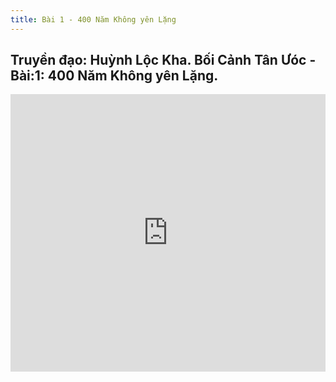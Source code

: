```yaml
---
title: Bài 1 - 400 Năm Không yên Lặng
---
```


## Truyền đạo: Huỳnh Lộc Kha. Bối Cảnh Tân Ưóc - Bài:1: 400 Năm Không yên Lặng.


<iframe width="100%" height="444" src="https://www.youtube.com/embed/4XB5ZLnwZNE?si=CrA9X0QJrnXt_kWO" title="YouTube video player" frameborder="0" allow="accelerometer; autoplay; clipboard-write; encrypted-media; gyroscope; picture-in-picture; web-share" allowfullscreen></iframe>
